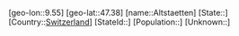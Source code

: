 ﻿---
location: [47.38,9.55]
type: City
tags:
- geo/City


SpocWebEntityId: 28789
isDeleted: false
confidential: public

---
[geo-lon::9.55]
[geo-lat::47.38]
[name::Altstaetten]
[State::]
[Country::[Switzerland](geo/Continent/Europe/Switzerland.md)]
[StateId::]
[Population::]
[Unknown::]

